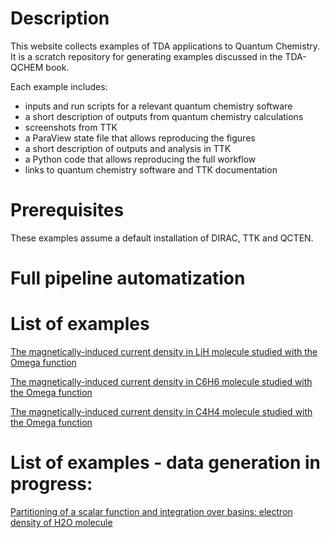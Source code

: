 # Description

This website collects examples of TDA applications to Quantum Chemistry. It is a scratch repository for generating examples discussed in the TDA-QCHEM book.

Each example includes:

* inputs and run scripts for a relevant quantum chemistry software
* a short description of outputs from quantum chemistry calculations
* screenshots from TTK
* a ParaView state file that allows reproducing the figures
* a short description of outputs and analysis in TTK
* a Python code that allows reproducing the full workflow
* links to quantum chemistry software and TTK documentation


# Prerequisites

These examples assume a default installation of DIRAC, TTK and QCTEN. 

# Full pipeline automatization


# List of examples


<!--- [Intermolecular hydrogen bonds in water dimer](H2OH2O_Hbonds/) --->

<!--- [Intramolecular hydrogen bonds in derivatives of 1H-pyrrole](C5H6ON2_Hbonds/) --->

<!--- [Intermolecular halogen bonds in At2-NH3 dimer](At2NH3_Xbonds/) --->

<!--- [Intramolecular hydrogen bonds in CH2CHSAu molecule](CH2CHSAu_Hbonds/) --->

[The magnetically-induced current density in LiH molecule studied with the Omega function](LiH_MICD/)

[The magnetically-induced current density in C6H6 molecule studied with the Omega function](C6H6_MICD/)

[The magnetically-induced current density in C4H4 molecule studied with the Omega function](C4H4_MICD/)


# List of examples - data generation in progress:

[Partitioning of a scalar function and integration over basins: electron density of H2O molecule](H2O_ED_basins/)



